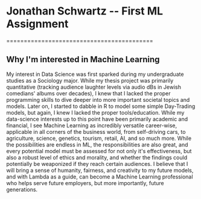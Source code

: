 
# Jonathan Schwartz -- First ML Assignment
==========================================

## Why I'm interested in Machine Learning

My interest in Data Science was first sparked during my undergraduate studies as a Sociology major.  While my thesis project was primarily quantitative (tracking audience laughter levels via audio dBs in Jewish comedians' albums over decades), I knew that I lacked the proper programming skills to dive deeper into more important societal topics and models.  Later on, I started to dabble in R to model some simple Day-Trading models, but again, I knew I lacked the proper tools/education.  While my data-science interests up to this point have been primarily academic and financial, I see Machine Learning as incredibly versatile career-wise, applicable in all corners of the business world, from self-driving cars, to agriculture, science, genetics, tourism, retail, AI, and so much more.  While the possibilities are endless in ML, the responsibilities are also great, and every potential model must be assessed for not only it's effectiveness, but also a robust level of ethics and morality, and whether the findings could potentially be weaponized if they reach certain audiences. I believe that I will bring a sense of humanity, fairness, and creativity to my future models, and with Lambda as a guide, can become a Machine Learning professional who helps serve future employers, but more importantly, future generations.  